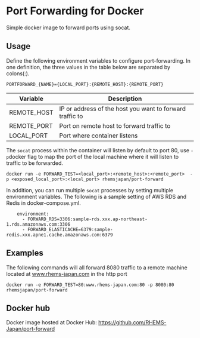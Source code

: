 Port Forwarding for Docker
==========================

Simple docker image to forward ports using socat.

## Usage

Define the following environment variables to configure port-forwarding.
In one definition, the three values ​​in the table below are separated by colons(:).

`PORTFORWARD_{NAME}={LOCAL_PORT}:{REMOTE_HOST}:{REMOTE_PORT}`

Variable | Description 
-------- | ----------- 
REMOTE_HOST | IP or address of the host you want to forward traffic to 
REMOTE_PORT | Port on remote host to forward traffic to 
LOCAL_PORT | Port where container listens 

The `socat` process within the container will listen by default to port 80, use `-p`docker
flag to map the port of the local machine where it will listen to traffic to be forwarded.

```
docker run -e FORWARD_TEST=<local_port>:<remote_host>:<remote_port>  -p <exposed_local_port>:<local_port> rhemsjapan/port-forward
```

In addition, you can run multiple `socat` processes by setting multiple environment variables.
The following is a sample setting of AWS RDS and Redis in docker-compose.yml.

```
    environment:
      - FORWARD_RDS=3306:sample-rds.xxx.ap-northeast-1.rds.amazonaws.com:3306
      - FORWARD_ELASTICACHE=6379:sample-redis.xxx.apne1.cache.amazonaws.com:6379
```



## Examples

The following commands will all forward 8080 traffic to a remote machine located at www.rhems-japan.com
in the http port

```
docker run -e FORWARD_TEST=80:www.rhems-japan.com:80 -p 8080:80 rhemsjapan/port-forward
```

## Docker hub

Docker image hosted at Docker Hub:
https://github.com/RHEMS-Japan/port-forward
